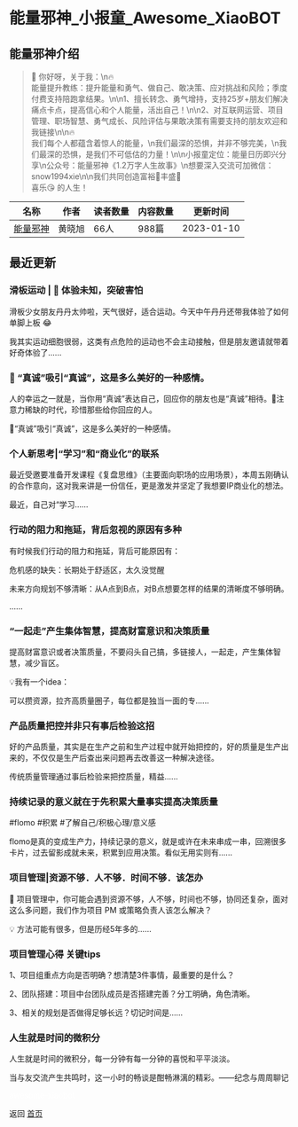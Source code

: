 # 能量邪神_小报童_Awesome_XiaoBOT

## 能量邪神介绍
> 🌻 你好呀，关于我：\n🔥  
能量提升教练：提升能量和勇气、做自己、敢决策、应对挑战和风险；季度付费支持陪跑拿结果。\n\n1、擅长转念、勇气增持，支持25岁+朋友们解决痛点卡点，提高信心和个人能量，活出自己！\n\n2、对互联网运营、项目管理、职场智慧、勇气成长、风险评估与果敢决策有需要支持的朋友欢迎和我链接\n\n🔥  
我们每个人都蕴含着惊人的能量，\n我们最深的恐惧，并非不够完美，\n我们最深的恐惧，是我们不可低估的力量！\n\n小报童定位：能量日历即兴分享\n公众号：能量邪神《1.2万字人生故事》\n想要深入交流可加微信：snow1994xie\n\n我们共同创造富裕🌻丰盛🧠  
喜乐😘 的人生！  
  


|名称|作者|读者数量|内容数量|更新时间|
|---|---|---|---|---|
|[能量邪神](https://xiaobot.net/p/snow1994xie?refer=0b133df9-27dc-423b-8101-639049001c13)|黄晓旭|66人|988篇|2023-01-10|

## 最近更新
### 滑板运动 | 🌈 体验未知，突破害怕

滑板少女朋友丹丹太帅啦，天气很好，适合运动。今天中午丹丹还带我体验了如何单脚上板 😂

我其实运动细胞很弱，这类有点危险的运动也不会主动接触，但是朋友邀请就带着好奇体验了......

### 🌈 “真诚”吸引“真诚”，这是多么美好的一种感情。

人的幸运之一就是，当你用“真诚”表达自己，回应你的朋友也是“真诚”相待。🌈注意力稀缺的时代，珍惜那些给你回应的人。

🌈“真诚”吸引“真诚”，这是多么美好的一种感情。

### 个人新思考|“学习”和“商业化”的联系

最近受邀要准备开发课程《复盘思维》（主要面向职场的应用场景），本周五刚确认的合作意向，这对我来讲是一份信任，更是激发并坚定了我想要IP商业化的想法。

最近，自己对“学习......

### 行动的阻力和拖延，背后忽视的原因有多种

有时候我们行动的阻力和拖延，背后可能原因有：

危机感的缺失：长期处于舒适区，太久没觉醒

未来方向规划不够清晰：从A点到B点，对B点想要怎样的结果的清晰度不够明确。

......

### “一起走”产生集体智慧，提高财富意识和决策质量

提高财富意识或者决策质量，不要闷头自己搞，多链接人，一起走，产生集体智慧，减少盲区。

💡我有一个idea：

可以攒资源，拉齐高质量圈子，每位都是独当一面的专......

### 产品质量把控并非只有事后检验这招

好的产品质量，其实是在生产之前和生产过程中就开始把控的，好的质量是生产出来的，不仅仅是生产后查出来问题再去改善这一种解决途径。

传统质量管理通过事后检验来把控质量，精益......

### 持续记录的意义就在于先积累大量事实提高决策质量

#flomo #积累 #了解自己/积极心理/意义感

flomo是真的变成生产力，持续记录的意义，就是或许在未来串成一串，回溯很多卡片，过去留影成就未来，积累到应用决策。看似无用实则有......

### 项目管理|资源不够．人不够．时间不够．该怎办

🧠 项目管理中，你可能会遇到资源不够，人不够，时间也不够，协同还复杂，面对这么多问题，我们作为项目 PM 或策略负责人该怎么解决？

💡 方法可能有很多，但是历经5年多的......

### 项目管理心得 关键tips

1、项目组重点方向是否明确？想清楚3件事情，最重要的是什么？

2、团队搭建：项目中台团队成员是否搭建完善？分工明确，角色清晰。

3、相关的规划是否做得足够长远？切记时间是......

### 人生就是时间的微积分

人生就是时间的微积分，每一分钟有每一分钟的喜悦和平平淡淡。

当与友交流产生共鸣时，这一小时的畅谈是酣畅淋漓的精彩。——纪念与周周聊记


<a href="https://github.com/Reno9527/awesome-xiaobot" style="color: white; text-decoration: none;">awesome-xiaobot</a>

返回 [首页](../README.md)
